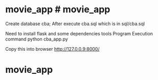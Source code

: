 # movie_app # movie_app

Create database cba;
After execute cba.sql which is in sql/cba.sql

Need to install flask and some dependencies tools
Program Execution command 
python cba_app.py

Copy this into browser
http://127.0.0.9:8000/
# movie_app
